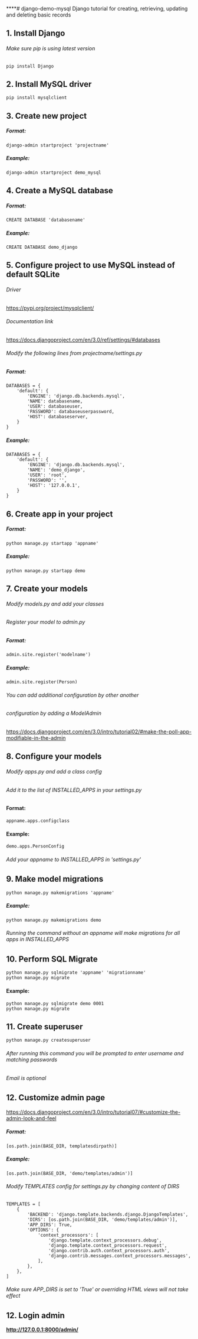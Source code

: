 ****# django-demo-mysql
Django tutorial for creating, retrieving, updating and deleting basic records

<admin>
<raspberryberet>

<registrar>
<nsx4H7LFNx8QfvC>

## 1. Install Django
###### Make sure pip is using latest version
    pip install Django

## 2. Install MySQL driver
    pip install mysqlclient

## 3. Create new project
##### Format: 
    django-admin startproject 'projectname'
##### Example: 
    django-admin startproject demo_mysql

## 4. Create a MySQL database
##### Format: 
    CREATE DATABASE 'databasename'
##### Example: 
    CREATE DATABASE demo_django

## 5. Configure project to use MySQL instead of default SQLite
###### Driver
https://pypi.org/project/mysqlclient/
###### Documentation link
https://docs.djangoproject.com/en/3.0/ref/settings/#databases

###### Modify the following lines from projectname/settings.py

##### Format: 
    DATABASES = {
        'default': {
            'ENGINE': 'django.db.backends.mysql',
            'NAME': databasename,
            'USER': databaseuser,
            'PASSWORD': databaseuserpassword,
            'HOST': databaseserver,
        }
    }

##### Example:
    DATABASES = {
        'default': {
            'ENGINE': 'django.db.backends.mysql',
            'NAME': 'demo_django',
            'USER': 'root',
            'PASSWORD': '',
            'HOST': '127.0.0.1',
        }
    }


## 6. Create app in your project
##### Format: 
    python manage.py startapp 'appname'
##### Example: 
    python manage.py startapp demo

## 7. Create your models
###### Modify models.py and add your classes
###### Register your model to *admin.py*
##### Format: 
    admin.site.register('modelname')
##### Example: 
    admin.site.register(Person)
###### You can add additional configuration by other another
###### configuration by adding a ModelAdmin
https://docs.djangoproject.com/en/3.0/intro/tutorial02/#make-the-poll-app-modifiable-in-the-admin

## 8. Configure your models
###### Modify apps.py and add a class config
###### Add it to the list of INSTALLED_APPS in your settings.py
#### Format: 
    appname.apps.configclass
#### Example:
    demo.apps.PersonConfig

###### Add your appname to INSTALLED_APPS in 'settings.py'

## 9. Make model migrations
    python manage.py makemigrations 'appname'
##### Example:
    python manage.py makemigrations demo
###### Running the command without an appname will make migrations for all apps in INSTALLED_APPS

## 10. Perform SQL Migrate
    python manage.py sqlmigrate 'appname' 'migrationname'
    python manage.py migrate
#### Example:
    python manage.py sqlmigrate demo 0001
    python manage.py migrate

## 11. Create superuser
    python manage.py createsuperuser

###### After running this command you will be prompted to enter username and matching passwords
###### Email is optional

## 12. Customize admin page
https://docs.djangoproject.com/en/3.0/intro/tutorial07/#customize-the-admin-look-and-feel

##### Format: 
    [os.path.join(BASE_DIR, templatesdirpath)]
##### Example:
    [os.path.join(BASE_DIR, 'demo/templates/admin')]

###### Modify TEMPLATES config for settings.py by changing content of DIRS
    TEMPLATES = [
        {
            'BACKEND': 'django.template.backends.django.DjangoTemplates',
            'DIRS': [os.path.join(BASE_DIR, 'demo/templates/admin')],
            'APP_DIRS': True,
            'OPTIONS': {
                'context_processors': [
                    'django.template.context_processors.debug',
                    'django.template.context_processors.request',
                    'django.contrib.auth.context_processors.auth',
                    'django.contrib.messages.context_processors.messages',
                ],
            },
        },
    ]
###### Make sure APP_DIRS is set to 'True' or overriding HTML views will not take effect

## 12. Login admin
**http://127.0.0.1:8000/admin/**
